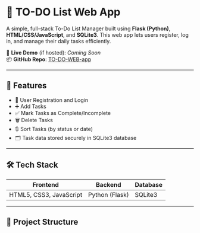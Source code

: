 # 📝 TO-DO List Web App

A simple, full-stack To-Do List Manager built using **Flask (Python)**, **HTML/CSS/JavaScript**, and **SQLite3**. This web app lets users register, log in, and manage their daily tasks efficiently.

🔗 **Live Demo** (if hosted): *Coming Soon*  
📦 **GitHub Repo**: [TO-DO-WEB-app](https://github.com/Suvam-paul145/TO-DO-WEB-app)

---

## 🚀 Features

- 🔐 User Registration and Login
- ➕ Add Tasks
- ✅ Mark Tasks as Complete/Incomplete
- 🗑️ Delete Tasks
- 🔃 Sort Tasks (by status or date)
- 🗂️ Task data stored securely in SQLite3 database

---

## 🛠️ Tech Stack

| Frontend      | Backend      | Database  |
|---------------|--------------|-----------|
| HTML5, CSS3, JavaScript | Python (Flask) | SQLite3 |

---

## 📁 Project Structure

